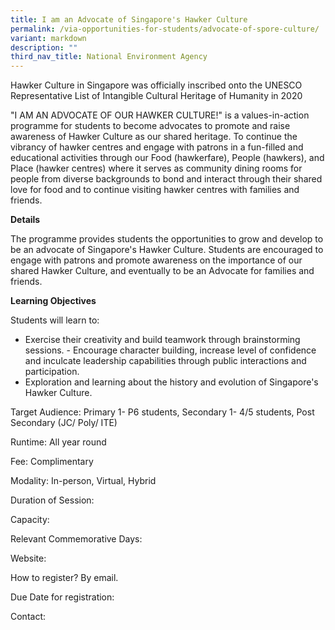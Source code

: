 ```yaml
---
title: I am an Advocate of Singapore's Hawker Culture
permalink: /via-opportunities-for-students/advocate-of-spore-culture/
variant: markdown
description: ""
third_nav_title: National Environment Agency
---
```

Hawker Culture in Singapore was officially inscribed onto the UNESCO Representative List of Intangible Cultural Heritage of Humanity in 2020

"I AM AN ADVOCATE OF OUR HAWKER CULTURE!" is a values-in-action programme for students to become advocates to promote and raise awareness of Hawker Culture as our shared heritage. To continue the vibrancy of hawker centres and engage with patrons in a fun-filled and educational activities through our Food (hawkerfare), People (hawkers), and Place (hawker centres) where it serves as community dining rooms for people from diverse backgrounds to bond and interact through their shared love for food and to continue visiting hawker centres with families and friends.

**Details**		
	
The programme provides students the opportunities to grow and develop to be an advocate of Singapore's Hawker Culture. Students are encouraged to engage with patrons and promote awareness on the importance of our shared Hawker Culture, and eventually to be an Advocate for families and friends.

**Learning Objectives**		
		
Students will learn to: 
* Exercise their creativity and build teamwork through brainstorming sessions. - Encourage character building, increase level of confidence and inculcate leadership capabilities through public interactions and participation. 
* Exploration and learning about the history and evolution of Singapore's Hawker Culture.

Target Audience: Primary 1- P6 students, Secondary 1- 4/5 students, Post Secondary (JC/ Poly/ ITE)		
		
Runtime: All year round		
		
Fee: Complimentary		
		
Modality: In-person, Virtual, Hybrid		
		
Duration of Session: 		
		
Capacity: 		
		
Relevant Commemorative Days: 		
		
Website:		
		
How to register? By email.		
		
Due Date for registration: 		
		
Contact: